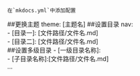     在`mkdocs.yml`中添加配置
##更换主题
    theme: [主题名]
##设置目录
    nav:  
    - [目录一]: [文件路径/文件名.md]  
    - [目录二]: [文件路径/文件名.md]  
##设置多级目录
    - [一级目录名称]:  
        - [子目录名称]:[文件路径/文件名.md]  
        ...  


